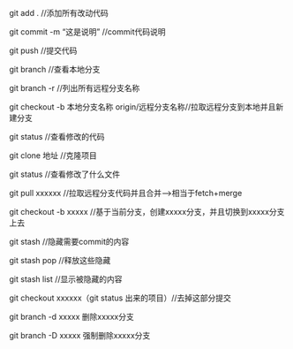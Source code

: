 git add .      //添加所有改动代码

git commit -m “这是说明”   //commit代码说明

git push 		//提交代码

git branch      //查看本地分支

git branch -r //列出所有远程分支名称

git checkout -b 本地分支名称 origin/远程分支名称//拉取远程分支到本地并且新建分支

git status       //查看修改的代码

git clone 地址  //克隆项目

git status       //查看修改了什么文件

git pull  xxxxxx  //拉取远程分支代码并且合并-->相当于fetch+merge

git checkout -b xxxxx  //基于当前分支，创建xxxxx分支，并且切换到xxxxx分支上去

git stash       //隐藏需要commit的内容

git stash pop   //释放这些隐藏   

git stash list  //显示被隐藏的内容

git checkout xxxxxx（git status 出来的项目）//去掉这部分提交

git branch -d xxxxx 删除xxxxx分支

git branch -D xxxxx 强制删除xxxxx分支